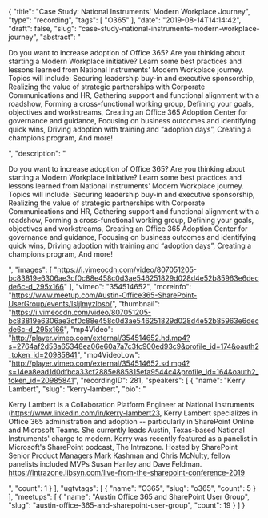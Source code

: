 {
  "title": "Case Study: National Instruments' Modern Workplace Journey",
  "type": "recording",
  "tags": [
    "O365"
  ],
  "date": "2019-08-14T14:14:42",
  "draft": false,
  "slug": "case-study-national-instruments-modern-workplace-journey",
  "abstract": "<p>Do you want to increase adoption of Office 365? Are you thinking about starting a Modern Workplace initiative? Learn some best practices and lessons learned from National Instruments' Modern Workplace journey. Topics will include: Securing leadership buy-in and executive sponsorship, Realizing the value of strategic partnerships with Corporate Communications and HR, Gathering support and functional alignment with a roadshow, Forming a cross-functional working group, Defining your goals, objectives and workstreams, Creating an Office 365 Adoption Center for governance and guidance, Focusing on business outcomes and identifying quick wins, Driving adoption with training and “adoption days”, Creating a champions program, And more!</p>",
  "description": "<p>Do you want to increase adoption of Office 365? Are you thinking about starting a Modern Workplace initiative? Learn some best practices and lessons learned from National Instruments' Modern Workplace journey. Topics will include: Securing leadership buy-in and executive sponsorship, Realizing the value of strategic partnerships with Corporate Communications and HR, Gathering support and functional alignment with a roadshow, Forming a cross-functional working group, Defining your goals, objectives and workstreams, Creating an Office 365 Adoption Center for governance and guidance, Focusing on business outcomes and identifying quick wins, Driving adoption with training and “adoption days”, Creating a champions program, And more!</p>",
  "images": [
    "https://i.vimeocdn.com/video/807051205-bc83819e6306ae3cf0c88e458c0d3ae546251829d028d4e52b85963e6decde6c-d_295x166"
  ],
  "vimeo": "354514652",
  "moreinfo": "https://www.meetup.com/Austin-Office365-SharePoint-UserGroup/events/lsljlmyzlbsb/",
  "thumbnail": "https://i.vimeocdn.com/video/807051205-bc83819e6306ae3cf0c88e458c0d3ae546251829d028d4e52b85963e6decde6c-d_295x166",
  "mp4Video": "http://player.vimeo.com/external/354514652.hd.mp4?s=2764af2d53a65348ea06e60a7a7c3fc900ed93c9&profile_id=174&oauth2_token_id=20985841",
  "mp4VideoLow": "http://player.vimeo.com/external/354514652.sd.mp4?s=14ea8ead1d0dfbca33cf2885e885815efa9544c4&profile_id=164&oauth2_token_id=20985841",
  "recordingID": 281,
  "speakers": [
    {
      "name": "Kerry Lambert",
      "slug": "kerry-lambert",
      "bio": "<p>Kerry Lambert is a Collaboration Platform Engineer at National Instruments (https://www.linkedin.com/in/kerry-lambert23, Kerry Lambert specializes in Office 365 administration and adoption -- particularly in SharePoint Online and Microsoft Teams. She currently leads Austin, Texas-based National Instruments' charge to modern. Kerry was recently featured as a panelist in Microsoft's SharePoint podcast, The Intrazone. Hosted by SharePoint Senior Product Managers Mark Kashman and Chris McNulty, fellow panelists included MVPs Susan Hanley and Dave Feldman. https://intrazone.libsyn.com/live-from-the-sharepoint-conference-2019</p>",
      "count": 1
    }
  ],
  "ugtvtags": [
    {
      "name": "O365",
      "slug": "o365",
      "count": 5
    }
  ],
  "meetups": [
    {
      "name": "Austin Office 365 and SharePoint User Group",
      "slug": "austin-office-365-and-sharepoint-user-group",
      "count": 19
    }
  ]
}